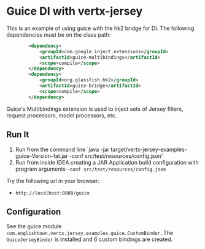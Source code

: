 # Guice DI with vertx-jersey

This is an example of using guice with the hk2 bridge for DI.  The following dependencies must be on the class path:

```xml
        <dependency>
            <groupId>com.google.inject.extensions</groupId>
            <artifactId>guice-multibindings</artifactId>
            <scope>compile</scope>
        </dependency>
        <dependency>
            <groupId>org.glassfish.hk2</groupId>
            <artifactId>guice-bridge</artifactId>
            <scope>compile</scope>
        </dependency>
```

Guice's Multibindings extension is used to inject sets of Jersey filters, request processors, model processors, etc.


## Run It

1. Run from the command line `java -jar target/vertx-jersey-examples-guice-Version-fat.jar -conf src/test/resources/config.json'
2. Run from inside IDEA creating a JAR Application build configuration with program arguments `-conf src/test/resources/config.json`

Try the following url in your browser:
* `http://localhost:8080/guice`


## Configuration

See the guice module `com.englishtown.vertx.jersey.examples.guice.CustomBinder`.  The `GuiceJerseyBinder` is installed and 6 custom bindings are created.
